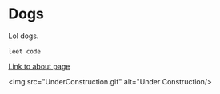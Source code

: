 # Dogs
 
Lol dogs.
 
```
leet code
```

[Link to about page](./about)


<img src="UnderConstruction.gif" alt="Under Construction/>